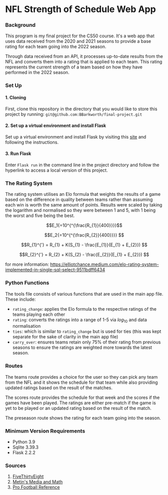 # NFL Strength of Schedule Web App
### **Background**
This program is my final project for the CS50 course. It's a web app that uses data received from the 2020 and 2021 seasons to provide a base rating for each team going into the 2022 season. 

Through data received from an API, it processes up-to-date results from the NFL and converts them into a rating that is applied to each team. This rating represents the current strength of a team based on how they have performed in the 2022 season.

### **Set Up**
#### 1. Cloning
First, clone this repository in the directory that you would like to store this project by running: 
`git@github.com:BBarkworth/final-project.git`

#### 2. Set up a virtual environment and install Flask
Set up a virtual environment and install Flask by visiting this [site](https://flask.palletsprojects.com/en/2.2.x/installation/#install-flask) and following the instructions.

#### 3. Run Flask
Enter `Flask run` in the command line in the project directory and follow the hyperlink to access a local version of this project.

### **The Rating System**
The rating system utilises an Elo formula that weights the results of a game based on the difference in quality between teams rather than assuming each win is worth the same amount of points. 
Results were scaled by taking the logarithm and normalised so they were between 1 and 5, with 1 being the worst and five being the best.

```math
E_1{=10^{^{\frac{R_{1}}{400}}}}
```
```math
E_2{=10^{^{\frac{R_{2}}{400}}}} 
```
```math
R_{1}^{'} = R_{1} + K(S_{1} - \frac{E_{1}}{E_{1} + E_{2}}) 
```
```math
R_{2}^{'} = R_{2} + K(S_{2} - \frac{E_{2}}{E_{1} + E_{2}}) 
```
for more information: https://elliotchance.medium.com/elo-rating-system-implemented-in-single-sql-select-9511bdff6434

### **Python Functions**
The tools file consists of various functions that are used in the main app file. 
These include:
* `rating_change`: applies the Elo formula to the respective ratings of the teams playing each other
* `rating`: converts the ratings into a range of 1-5 via $log_{10}$ and data normalisation
* `ties`: which is similar to `rating_change` but is used for ties (this was kept separate for the sake of clarity in the main app file)
* `carry_over`: ensures teams retain only 75% of their rating from previous seasons to ensure the ratings are weighted more towards the latest season.

### **Routes**
The teams route provides a choice for the user so they can pick any team from the NFL and it shows the schedule for that team while also providing updated ratings based on the result of the matches.

The scores route provides the schedule for that week and the scores if the games have been played. The ratings are either pre-match if the game is yet to be played or an updated rating based on the result of the match. 		

The preseason route shows the rating for each team going into the season.

### **Minimum Version Requirements**
* Python 3.9
* Sqlite 3.39.3
* Flask 2.2.2

### **Sources**
1. [FiveThirtyEight](https://fivethirtyeight.com/features/how-we-calculate-nba-elo-ratings/)
2. [Metin's Media and Math](https://metinmediamath.wordpress.com/2013/11/27/how-to-calculate-the-elo-rating-including-example/comment-page-2/)
3. [Pro Football Reference](https://www.pro-football-reference.com/)
